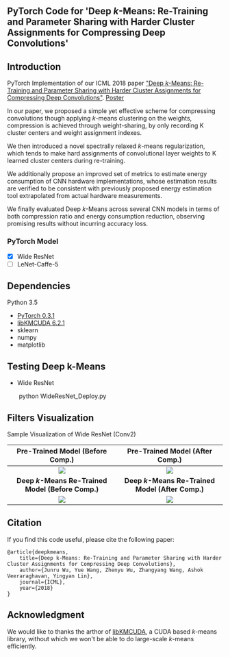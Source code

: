 ## PyTorch Code for 'Deep *k*-Means: Re-Training and Parameter Sharing with Harder Cluster Assignments for Compressing Deep Convolutions'

## Introduction

PyTorch Implementation of our ICML 2018 paper ["Deep *k*-Means: Re-Training and Parameter Sharing with Harder Cluster Assignments for Compressing Deep Convolutions"](https://arxiv.org/abs/1806.09228).
[Poster](https://www.dropbox.com/s/covfzc7ixzt143r/ICML%2718-poster_55x33.pdf?raw=1)

In our paper, we proposed a simple yet effective scheme for compressing convolutions though applying *k*-means clustering on the weights, compression is achieved through weight-sharing, by only recording K cluster centers and weight assignment indexes.

We then introduced a novel spectrally relaxed *k*-means regularization, which tends to make hard assignments of convolutional layer weights to K learned cluster centers during re-training. 

We additionally propose an improved set of metrics to estimate energy consumption of CNN hardware implementations, whose estimation results are verified to be consistent with previously proposed energy estimation tool extrapolated from actual hardware measurements.

We finally evaluated Deep *k*-Means across several CNN models in terms of both compression ratio and energy consumption reduction, observing promising results without incurring accuracy loss.

### PyTorch Model

- [x] Wide ResNet
- [ ] LeNet-Caffe-5

## Dependencies

Python 3.5
* [PyTorch 0.3.1](https://pytorch.org/previous-versions/)
* [libKMCUDA 6.2.1](https://github.com/src-d/kmcuda)
* sklearn
* numpy
* matplotlib


## Testing Deep k-Means

* Wide ResNet

&nbsp;&nbsp;&nbsp;&nbsp;&nbsp;&nbsp; python WideResNet_Deploy.py

## Filters Visualization

Sample Visualization of Wide ResNet (Conv2)

Pre-Trained Model (Before Comp.)    |  Pre-Trained Model (After Comp.)
:-------------------------:|:-------------------------:
![](https://raw.githubusercontent.com/Sandbox3aster/Deep-K-Means-pytorch/master/visuals/Conv2%20Pre-Trained%20Model.png)  |  ![](https://raw.githubusercontent.com/Sandbox3aster/Deep-K-Means-pytorch/master/visuals/Conv2%20Pre-Trained%20Model%20(After%20Comp.).png)
**Deep *k*-Means Re-Trained Model (Before Comp.)** | **Deep *k*-Means Re-Trained Model (After Comp.)**
![](https://raw.githubusercontent.com/Sandbox3aster/Deep-K-Means-pytorch/master/visuals/Conv2%20Deep%20k-Means%20Re-Trained%20Model%20(Before%20Comp.).png) | ![](https://raw.githubusercontent.com/Sandbox3aster/Deep-K-Means-pytorch/master/visuals/Conv2%20Deep%20k-Means%20Re-Trained%20Model%20(After%20Comp.).png)

## Citation

If you find this code useful, please cite the following paper:

    @article{deepkmeans,
        title={Deep k-Means: Re-Training and Parameter Sharing with Harder Cluster Assignments for Compressing Deep Convolutions},
        author={Junru Wu, Yue Wang, Zhenyu Wu, Zhangyang Wang, Ashok Veeraraghavan, Yingyan Lin},
        journal={ICML},
        year={2018}
    }
    
## Acknowledgment

We would like to thanks the arthor of [libKMCUDA](https://github.com/src-d/kmcuda), a CUDA based *k*-means library, without which we won't be able to do large-scale *k*-means efficiently.
